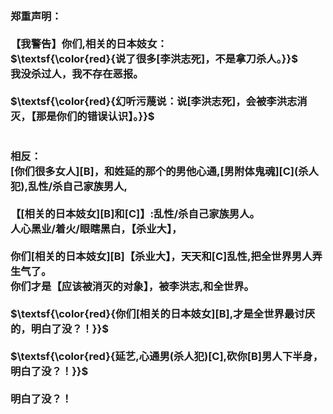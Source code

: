 <h3>
<br>郑重声明：
<br>
<br>【我警告】你们,相关的日本妓女：
<br>$\textsf{\color{red}{说了很多[李洪志死]，不是拿刀杀人。}}$
<br>我没杀过人，我不存在恶报。
<br>
<br>$\textsf{\color{red}{幻听污蔑说：说[李洪志死]，会被李洪志消灭，【那是你们的错误认识】。}}$
<br>
<br>
<br>相反：
<br>[你们很多女人][B]，和姓延的那个的男他心通,[男附体鬼魂][C](杀人犯),乱性/杀自己家族男人,
<br>
<br>【[相关的日本妓女][B]和[C]】:乱性/杀自己家族男人。
<br>人心黑业/着火/眼瞎黑白，【杀业大】，
<br>
<br>你们[相关的日本妓女][B]【杀业大】，天天和[C]乱性,把全世界男人弄生气了。
<br>你们才是【应该被消灭的对象】，被李洪志,和全世界。
<br>
<br>$\textsf{\color{red}{你们[相关的日本妓女][B],才是全世界最讨厌的，明白了没？！}}$
<br>
<br>$\textsf{\color{red}{延艺,心通男(杀人犯)[C],砍你[B]男人下半身，明白了没？！}}$
<br>
<br>明白了没？！
</h3>
